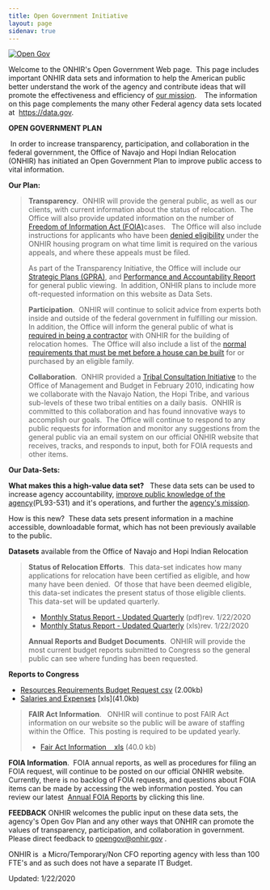 ```yaml
---
title: Open Government Initiative
layout: page
sidenav: true
---
```


[![Open Gov](https://www.onhir.gov/images/opengov_badge_v6.jpg)](https://www.data.gov)

Welcome to the ONHIR's Open Government Web page.  This page includes important ONHIR data sets and information to help the American public better understand the work of the agency and contribute ideas that will promote the effectiveness and efficiency of [our mission]({{site.baseurl}}/Mission.html/index.html "Mission").    The information on this page complements the many other Federal agency data sets located at  https://data.gov.

**OPEN GOVERNMENT PLAN**

 In order to increase transparency, participation, and collaboration in the federal government, the Office of Navajo and Hopi Indian Relocation (ONHIR) has initiated an Open Government Plan to improve public access to vital information. 

**Our Plan:**

> **Transparency**.  ONHIR will provide the general public, as well as our clients, with current information about the status of relocation.  The Office will also provide updated information on the number of [Freedom of Information Act (FOIA)]({{site.baseurl}}/foia/index.html "Freedom of Information Act")cases.   The Office will also include instructions for applicants who have been [denied eligibility]({{site.baseurl}}/eligibility/Appeals-From-Denials.html "Denied eligibility") under the ONHIR housing program on what time limit is required on the various appeals, and where these appeals must be filed.
> 
> As part of the Transparency Initiative, the Office will include our [Strategic Plans (GPRA)]({{site.baseurl}}/assets/documents/budget-and-performance/GPRA%20Multiyear.pdf "Strategic Plans"), and [Performance and Accountability Report]({{site.baseurl}}/assets/documents/budget-and-performance/ONHIR.FY2018.PAR.pdf) for general public viewing.  In addition, ONHIR plans to include more oft-requested information on this website as Data Sets.
> 
> **Participation**.  ONHIR will continue to solicit advice from experts both inside and outside of the federal government in fulfilling our mission.  In addition, the Office will inform the general public of what is [required in being a contractor]({{site.basurl}}/readingroom/Requirements-for-Contractors.html "Requirements for Contractors") with ONHIR for the building of relocation homes.  The Office will also include a list of the [normal requirements that must be met before a house can be built]({{site.baseurl}}/readingroom/Requirements-for-Contractors.html "Requirements to build house") for or purchased by an eligible family.  
> 
> **Collaboration**.  ONHIR provided a [Tribal Consultation Initiative]({{site.baseurl}}/readingroom/OMB-Tribal-Consultation-Initiative.html) to the Office of Management and Budget in February 2010, indicating how we collaborate with the Navajo Nation, the Hopi Tribe, and various sub-levels of these two tribal entities on a daily basis.  ONHIR is committed to this collaboration and has found innovative ways to accomplish our goals.  The Office will continue to respond to any public requests for information and monitor any suggestions from the general public via an email system on our official ONHIR website that receives, tracks, and responds to input, both for FOIA requests and other items.

**Our Data-Sets:**

**What makes this a high-value data set?**   These data sets can be used to increase agency accountability, [improve public knowledge of the agency]({{site.baseurl}}/assets/documents/N-H-Settlement-Act-titled.pdf "Information on Agency")(PL93-531) and it's operations, and further the [agency's mission]({{site.baseurl}}/Mission.html/index.html "Agency's Mission Statement").

How is this new?  These data sets present information in a machine accessible, downloadable format, which has not been previously available to the public.

**Datasets** available from the Office of Navajo and Hopi Indian Relocation

> **Status of Relocation Efforts**.  This data-set indicates how many applications for relocation have been certified as eligible, and how many have been denied.  Of those that have been deemed eligible, this data-set indicates the present status of those eligible clients.  This data-set will be updated quarterly.
> 
> *   [Monthly Status Report - Updated Quarterly]({{site.baseurl}}/assets/documents/datasets/Monthly_Numbers_Qrtly.pdf "Monthly Status Report") (pdf)rev. 1/22/2020
> *   [Monthly Status Report - Updated Quarterly]({{site.baseurl}}/assets/documents/datasets/Monthly_Numbers_Qrtly.xls "Monthly Status Report - Updated Qrtyl - XLS") (xls)rev. 1/22/2020
> 
> **Annual Reports and Budget Documents**.  ONHIR will provide the most current budget reports submitted to Congress so the general public can see where funding has been requested. 

**Reports to Congress**

*   [Resources Requirements Budget Request csv]({{site.baseurl}}/assets/documents/datasets/Congressional_Resource_Requirements.csv "Resources Requirements Budget requst csv format") (2.00kb)
*   [Salaries and Expenses]({{site.baseurl}}/assets/documents/datasets/Cong%20Salaries%20and%20Expenses.xls "Salaries and Expenses") \[xls\](41.0kb)

> **FAIR Act Information**.   ONHIR will continue to post FAIR Act information on our website so the public will be aware of staffing within the Office.  This posting is required to be updated yearly. 
> 
> *   [Fair Act Information    xls]({{site.baseurl}}/assets/documents/datasets/FAIR_Act_summary_figures.xls) (40.0 kb)

**FOIA Information**.  FOIA annual reports, as well as procedures for filing an FOIA request, will continue to be posted on our official ONHIR website.  Currently, there is no backlog of FOIA requests, and questions about FOIA items can be made by accessing the web information posted. You can review our latest  [Annual FOIA Reports]({{site.baseurl}}/foia/Archives/index.html "Annual FOIA Report") by clicking this line.

**FEEDBACK** ONHIR welcomes the public input on these data sets, the agency's Open Gov Plan and any other ways that ONHIR can promote the values of transparency, participation, and collaboration in government.  Please direct feedback to [opengov@onhir.gov](mailto:opengov@onhir.gov?subject=Public%20Inquiry%20from%20ONHIR%20Website "Mail to Opengov") .

ONHIR is  a Micro/Temporary/Non CFO reporting agency with less than 100 FTE's and as such does not have a separate IT Budget.

Updated: 1/22/2020
